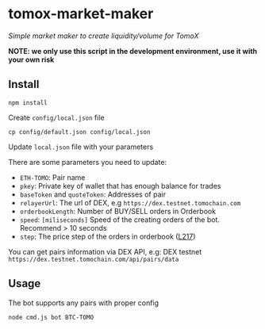 # tomox-market-maker
_Simple market maker to create liquidity/volume for TomoX_

**NOTE: we only use this script in the development environment, use it with your own risk**


## Install
```
npm install
```
Create `config/local.json` file
```
cp config/default.json config/local.json
```
Update `local.json` file with your parameters

There are some parameters you need to update:
-  `ETH-TOMO`: Pair name
- `pkey`: Private key of wallet that has enough balance for trades
- `baseToken` and `quoteToken`: Addresses of pair
- `relayerUrl`: The url of DEX, e.g `https://dex.testnet.tomochain.com`
- `orderbookLength`: Number of BUY/SELL orders in Orderbook
- `speed`: `[miliseconds]` Speed of the creating orders of the bot. Recommend > 10 seconds
- `step`: The price step of the orders in orderbook ([L217](https://github.com/tomochain/tomox-market-maker/blob/6b8da681874b97fb24c86135851809b2928a25fc/commands/bot.js#L217))

You can get pairs information via DEX API, e.g: DEX testnet `https://dex.testnet.tomochain.com/api/pairs/data`

## Usage

The bot supports any pairs with proper config

```
node cmd.js bot BTC-TOMO
```

